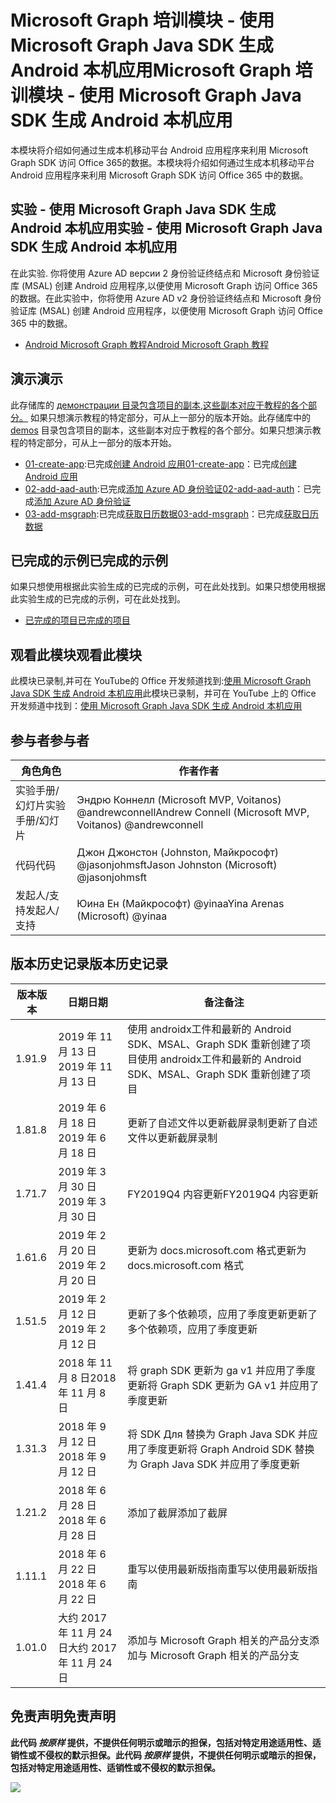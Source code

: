 # <a name="microsoft-graph-----microsoft-graph-java-sdk--android-"></a><span data-ttu-id="fcf44-101">Microsoft Graph 培训模块 - 使用 Microsoft Graph Java SDK 生成 Android 本机应用</span><span class="sxs-lookup"><span data-stu-id="fcf44-101">Microsoft Graph 培训模块 - 使用 Microsoft Graph Java SDK 生成 Android 本机应用</span></span>

<span data-ttu-id="fcf44-102">本模块将介绍如何通过生成本机移动平台 Android 应用程序来利用 Microsoft Graph SDK 访问 Office 365的数据。</span><span class="sxs-lookup"><span data-stu-id="fcf44-102">本模块将介绍如何通过生成本机移动平台 Android 应用程序来利用 Microsoft Graph SDK 访问 Office 365 中的数据。</span></span>

## <a name="----microsoft-graph-java-sdk--android-"></a><span data-ttu-id="fcf44-103">实验 - 使用 Microsoft Graph Java SDK 生成 Android 本机应用</span><span class="sxs-lookup"><span data-stu-id="fcf44-103">实验 - 使用 Microsoft Graph Java SDK 生成 Android 本机应用</span></span>

<span data-ttu-id="fcf44-104">在此实验. 你将使用 Azure AD версии 2 身份验证终结点和 Microsoft 身份验证库 (MSAL) 创建 Android 应用程序,以便使用 Microsoft Graph 访问 Office 365的数据。</span><span class="sxs-lookup"><span data-stu-id="fcf44-104">在此实验中，你将使用 Azure AD v2 身份验证终结点和 Microsoft 身份验证库 (MSAL) 创建 Android 应用程序，以便使用 Microsoft Graph 访问 Office 365 中的数据。</span></span>

- [<span data-ttu-id="fcf44-105">Android Microsoft Graph 教程</span><span class="sxs-lookup"><span data-stu-id="fcf44-105">Android Microsoft Graph 教程</span></span>](https://docs.microsoft.com/graph/tutorials/android)

## <a name=""></a><span data-ttu-id="fcf44-106">演示</span><span class="sxs-lookup"><span data-stu-id="fcf44-106">演示</span></span>

<span data-ttu-id="fcf44-107">此存储库的 [демонстрации 目录包含项目的副本,这些副本对应于教程的各个部分。](./demos) 如果只想演示教程的特定部分，可从上一部分的版本开始。</span><span class="sxs-lookup"><span data-stu-id="fcf44-107">此存储库中的 [demos](./demos) 目录包含项目的副本，这些副本对应于教程的各个部分。如果只想演示教程的特定部分，可从上一部分的版本开始。</span></span>

- <span data-ttu-id="fcf44-108">[01-create-app](demos/01-create-app):已完成[创建 Android 应用](https://docs.microsoft.com/graph/tutorials/android?tutorial-step=1)</span><span class="sxs-lookup"><span data-stu-id="fcf44-108">[01-create-app](demos/01-create-app)：已完成[创建 Android 应用](https://docs.microsoft.com/graph/tutorials/android?tutorial-step=1)</span></span>
- <span data-ttu-id="fcf44-109">[02-add-aad-auth](demos/02-add-aad-auth):已完成[添加 Azure AD 身份验证](https://docs.microsoft.com/graph/tutorials/android?tutorial-step=3)</span><span class="sxs-lookup"><span data-stu-id="fcf44-109">[02-add-aad-auth](demos/02-add-aad-auth)：已完成[添加 Azure AD 身份验证](https://docs.microsoft.com/graph/tutorials/android?tutorial-step=3)</span></span>
- <span data-ttu-id="fcf44-110">[03-add-msgraph](demos/03-add-msgraph):已完成[获取日历数据](https://docs.microsoft.com/graph/tutorials/android?tutorial-step=4)</span><span class="sxs-lookup"><span data-stu-id="fcf44-110">[03-add-msgraph](demos/03-add-msgraph)：已完成[获取日历数据](https://docs.microsoft.com/graph/tutorials/android?tutorial-step=4)</span></span>

## <a name=""></a><span data-ttu-id="fcf44-111">已完成的示例</span><span class="sxs-lookup"><span data-stu-id="fcf44-111">已完成的示例</span></span>

<span data-ttu-id="fcf44-112">如果只想使用根据此实验生成的已完成的示例，可在此处找到。</span><span class="sxs-lookup"><span data-stu-id="fcf44-112">如果只想使用根据此实验生成的已完成的示例，可在此处找到。</span></span>

- [<span data-ttu-id="fcf44-113">已完成的项目</span><span class="sxs-lookup"><span data-stu-id="fcf44-113">已完成的项目</span></span>](demos/03-add-msgraph)

## <a name=""></a><span data-ttu-id="fcf44-114">观看此模块</span><span class="sxs-lookup"><span data-stu-id="fcf44-114">观看此模块</span></span>

<span data-ttu-id="fcf44-115">此模块已录制,并可在 YouTube的 Office 开发频道找到:[使用 Microsoft Graph Java SDK 生成 Android 本机应用](https://youtu.be/BLmOmv4FSsQ)</span><span class="sxs-lookup"><span data-stu-id="fcf44-115">此模块已录制，并可在 YouTube 上的 Office 开发频道中找到：[使用 Microsoft Graph Java SDK 生成 Android 本机应用](https://youtu.be/BLmOmv4FSsQ)</span></span>

## <a name=""></a><span data-ttu-id="fcf44-116">参与者</span><span class="sxs-lookup"><span data-stu-id="fcf44-116">参与者</span></span>

| <span data-ttu-id="fcf44-117">角色</span><span class="sxs-lookup"><span data-stu-id="fcf44-117">角色</span></span> | <span data-ttu-id="fcf44-118">作者</span><span class="sxs-lookup"><span data-stu-id="fcf44-118">作者</span></span> |
| -------------------- | ------------------------------------------------------- |
| <span data-ttu-id="fcf44-119">实验手册/幻灯片</span><span class="sxs-lookup"><span data-stu-id="fcf44-119">实验手册/幻灯片</span></span> | <span data-ttu-id="fcf44-120">Эндрю Коннелл (Microsoft MVP, Voitanos) @andrewconnell</span><span class="sxs-lookup"><span data-stu-id="fcf44-120">Andrew Connell (Microsoft MVP, Voitanos) @andrewconnell</span></span> |
| <span data-ttu-id="fcf44-121">代码</span><span class="sxs-lookup"><span data-stu-id="fcf44-121">代码</span></span> | <span data-ttu-id="fcf44-122">Джон Джонстон (Johnston, Майкрософт) @jasonjohmsft</span><span class="sxs-lookup"><span data-stu-id="fcf44-122">Jason Johnston (Microsoft) @jasonjohmsft</span></span> |
| <span data-ttu-id="fcf44-123">发起人/支持</span><span class="sxs-lookup"><span data-stu-id="fcf44-123">发起人/支持</span></span> | <span data-ttu-id="fcf44-124">Юина Ен (Майкрософт) @yinaa</span><span class="sxs-lookup"><span data-stu-id="fcf44-124">Yina Arenas (Microsoft) @yinaa</span></span> |

## <a name=""></a><span data-ttu-id="fcf44-125">版本历史记录</span><span class="sxs-lookup"><span data-stu-id="fcf44-125">版本历史记录</span></span>

| <span data-ttu-id="fcf44-126">版本</span><span class="sxs-lookup"><span data-stu-id="fcf44-126">版本</span></span> | <span data-ttu-id="fcf44-127">日期</span><span class="sxs-lookup"><span data-stu-id="fcf44-127">日期</span></span> | <span data-ttu-id="fcf44-128">备注</span><span class="sxs-lookup"><span data-stu-id="fcf44-128">备注</span></span> |
| ------- | ------------------ | -------------------------------------------------------------------------- |
| <span data-ttu-id="fcf44-129">1.9</span><span class="sxs-lookup"><span data-stu-id="fcf44-129">1.9</span></span> | <span data-ttu-id="fcf44-130">2019 年 11 月 13 日</span><span class="sxs-lookup"><span data-stu-id="fcf44-130">2019 年 11 月 13 日</span></span> | <span data-ttu-id="fcf44-131">使用 androidx工件和最新的 Android SDK、MSAL、Graph SDK 重新创建了项目</span><span class="sxs-lookup"><span data-stu-id="fcf44-131">使用 androidx工件和最新的 Android SDK、MSAL、Graph SDK 重新创建了项目</span></span> |
| <span data-ttu-id="fcf44-132">1.8</span><span class="sxs-lookup"><span data-stu-id="fcf44-132">1.8</span></span> | <span data-ttu-id="fcf44-133">2019 年 6 月 18 日</span><span class="sxs-lookup"><span data-stu-id="fcf44-133">2019 年 6 月 18 日</span></span> | <span data-ttu-id="fcf44-134">更新了自述文件以更新截屏录制</span><span class="sxs-lookup"><span data-stu-id="fcf44-134">更新了自述文件以更新截屏录制</span></span> |
| <span data-ttu-id="fcf44-135">1.7</span><span class="sxs-lookup"><span data-stu-id="fcf44-135">1.7</span></span> | <span data-ttu-id="fcf44-136">2019 年 3 月 30 日</span><span class="sxs-lookup"><span data-stu-id="fcf44-136">2019 年 3 月 30 日</span></span> | <span data-ttu-id="fcf44-137">FY2019Q4 内容更新</span><span class="sxs-lookup"><span data-stu-id="fcf44-137">FY2019Q4 内容更新</span></span> |
| <span data-ttu-id="fcf44-138">1.6</span><span class="sxs-lookup"><span data-stu-id="fcf44-138">1.6</span></span> | <span data-ttu-id="fcf44-139">2019 年 2 月 20 日</span><span class="sxs-lookup"><span data-stu-id="fcf44-139">2019 年 2 月 20 日</span></span> | <span data-ttu-id="fcf44-140">更新为 docs.microsoft.com 格式</span><span class="sxs-lookup"><span data-stu-id="fcf44-140">更新为 docs.microsoft.com 格式</span></span> |
| <span data-ttu-id="fcf44-141">1.5</span><span class="sxs-lookup"><span data-stu-id="fcf44-141">1.5</span></span> | <span data-ttu-id="fcf44-142">2019 年 2 月 12 日</span><span class="sxs-lookup"><span data-stu-id="fcf44-142">2019 年 2 月 12 日</span></span> | <span data-ttu-id="fcf44-143">更新了多个依赖项，应用了季度更新</span><span class="sxs-lookup"><span data-stu-id="fcf44-143">更新了多个依赖项，应用了季度更新</span></span> |
| <span data-ttu-id="fcf44-144">1.4</span><span class="sxs-lookup"><span data-stu-id="fcf44-144">1.4</span></span> | <span data-ttu-id="fcf44-145">2018 年 11 月 8 日</span><span class="sxs-lookup"><span data-stu-id="fcf44-145">2018 年 11 月 8 日</span></span> | <span data-ttu-id="fcf44-146">将 graph SDK 更新为 ga v1 并应用了季度更新</span><span class="sxs-lookup"><span data-stu-id="fcf44-146">将 Graph SDK 更新为 GA v1 并应用了季度更新</span></span> |
| <span data-ttu-id="fcf44-147">1.3</span><span class="sxs-lookup"><span data-stu-id="fcf44-147">1.3</span></span> | <span data-ttu-id="fcf44-148">2018 年 9 月 12 日</span><span class="sxs-lookup"><span data-stu-id="fcf44-148">2018 年 9 月 12 日</span></span> | <span data-ttu-id="fcf44-149">将 SDK Для 替换为 Graph Java SDK 并应用了季度更新</span><span class="sxs-lookup"><span data-stu-id="fcf44-149">将 Graph Android SDK 替换为 Graph Java SDK 并应用了季度更新</span></span> |
| <span data-ttu-id="fcf44-150">1.2</span><span class="sxs-lookup"><span data-stu-id="fcf44-150">1.2</span></span> | <span data-ttu-id="fcf44-151">2018 年 6 月 28 日</span><span class="sxs-lookup"><span data-stu-id="fcf44-151">2018 年 6 月 28 日</span></span> | <span data-ttu-id="fcf44-152">添加了截屏</span><span class="sxs-lookup"><span data-stu-id="fcf44-152">添加了截屏</span></span> |
| <span data-ttu-id="fcf44-153">1.1</span><span class="sxs-lookup"><span data-stu-id="fcf44-153">1.1</span></span> | <span data-ttu-id="fcf44-154">2018 年 6 月 22 日</span><span class="sxs-lookup"><span data-stu-id="fcf44-154">2018 年 6 月 22 日</span></span> | <span data-ttu-id="fcf44-155">重写以使用最新版指南</span><span class="sxs-lookup"><span data-stu-id="fcf44-155">重写以使用最新版指南</span></span> |
| <span data-ttu-id="fcf44-156">1.0</span><span class="sxs-lookup"><span data-stu-id="fcf44-156">1.0</span></span> | <span data-ttu-id="fcf44-157">大约 2017 年 11 月 24 日</span><span class="sxs-lookup"><span data-stu-id="fcf44-157">大约 2017 年 11 月 24 日</span></span> | <span data-ttu-id="fcf44-158">添加与 Microsoft Graph 相关的产品分支</span><span class="sxs-lookup"><span data-stu-id="fcf44-158">添加与 Microsoft Graph 相关的产品分支</span></span> |

## <a name=""></a><span data-ttu-id="fcf44-159">免责声明</span><span class="sxs-lookup"><span data-stu-id="fcf44-159">免责声明</span></span>

<span data-ttu-id="fcf44-160">**此代码 _按原样_ 提供，不提供任何明示或暗示的担保，包括对特定用途适用性、适销性或不侵权的默示担保。**</span><span class="sxs-lookup"><span data-stu-id="fcf44-160">**此代码 _按原样_ 提供，不提供任何明示或暗示的担保，包括对特定用途适用性、适销性或不侵权的默示担保。**</span></span>

<!-- markdownlint-disable MD033 -->
<img src="https://telemetry.sharepointpnp.com/msgraph-training-android" />
